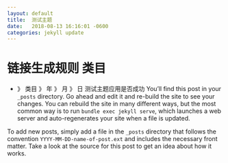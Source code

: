 ```yaml
---
layout: default
title:  测试主题
date:   2018-08-13 16:16:01 -0600
categories: jekyll update
---
```

# 链接生成规则 类目 
* 》 类目 》 年 》  月 》 日
测试主题应用是否成功
You’ll find this post in your `_posts` directory. Go ahead and edit it and re-build the site to see your changes. You can rebuild the site in many different ways, but the most common way is to run `bundle exec jekyll serve`, which launches a web server and auto-regenerates your site when a file is updated.

To add new posts, simply add a file in the `_posts` directory that follows the convention `YYYY-MM-DD-name-of-post.ext` and includes the necessary front matter. Take a look at the source for this post to get an idea about how it works.